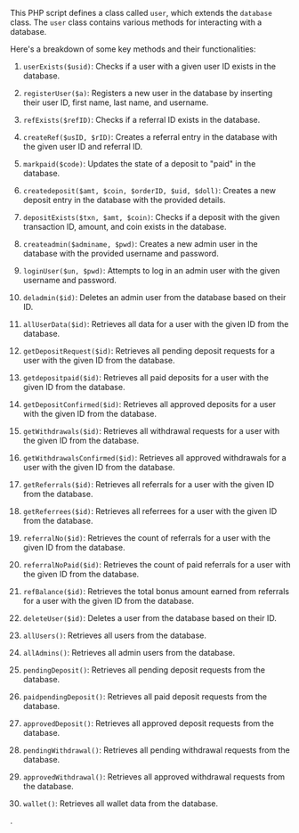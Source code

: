 This PHP script defines a class called `user`, which extends the `database` class. The `user` class contains various methods for interacting with a database.

Here's a breakdown of some key methods and their functionalities:

1. `userExists($usid)`: Checks if a user with a given user ID exists in the database.

2. `registerUser($a)`: Registers a new user in the database by inserting their user ID, first name, last name, and username.

3. `refExists($refID)`: Checks if a referral ID exists in the database.

4. `createRef($usID, $rID)`: Creates a referral entry in the database with the given user ID and referral ID.

5. `markpaid($code)`: Updates the state of a deposit to "paid" in the database.

6. `createdeposit($amt, $coin, $orderID, $uid, $doll)`: Creates a new deposit entry in the database with the provided details.

7. `depositExists($txn, $amt, $coin)`: Checks if a deposit with the given transaction ID, amount, and coin exists in the database.

8. `createadmin($adminame, $pwd)`: Creates a new admin user in the database with the provided username and password.

9. `loginUser($un, $pwd)`: Attempts to log in an admin user with the given username and password.

10. `deladmin($id)`: Deletes an admin user from the database based on their ID.

11. `allUserData($id)`: Retrieves all data for a user with the given ID from the database.

12. `getDepositRequest($id)`: Retrieves all pending deposit requests for a user with the given ID from the database.

13. `getdepositpaid($id)`: Retrieves all paid deposits for a user with the given ID from the database.

14. `getDepositConfirmed($id)`: Retrieves all approved deposits for a user with the given ID from the database.

15. `getWithdrawals($id)`: Retrieves all withdrawal requests for a user with the given ID from the database.

16. `getWithdrawalsConfirmed($id)`: Retrieves all approved withdrawals for a user with the given ID from the database.

17. `getReferrals($id)`: Retrieves all referrals for a user with the given ID from the database.

18. `getReferrees($id)`: Retrieves all referrees for a user with the given ID from the database.

19. `referralNo($id)`: Retrieves the count of referrals for a user with the given ID from the database.

20. `referralNoPaid($id)`: Retrieves the count of paid referrals for a user with the given ID from the database.

21. `refBalance($id)`: Retrieves the total bonus amount earned from referrals for a user with the given ID from the database.

22. `deleteUser($id)`: Deletes a user from the database based on their ID.

23. `allUsers()`: Retrieves all users from the database.

24. `allAdmins()`: Retrieves all admin users from the database.

25. `pendingDeposit()`: Retrieves all pending deposit requests from the database.

26. `paidpendingDeposit()`: Retrieves all paid deposit requests from the database.

27. `approvedDeposit()`: Retrieves all approved deposit requests from the database.

28. `pendingWithdrawal()`: Retrieves all pending withdrawal requests from the database.

29. `approvedWithdrawal()`: Retrieves all approved withdrawal requests from the database.

30. `wallet()`: Retrieves all wallet data from the database.


.